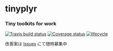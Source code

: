 # **tinyplyr**

### Tiny toolkits for work
[![Travis build status](<https://travis-ci.org/smxshxishxad/tinyplyr.svg?branch=master>)](<https://travis-ci.org/smxshxishxad/tinyplyr>)
[![Coverage status](![img](https://coveralls.io/repos/github/smxshxishxad/tinyplyr/badge.svg))](<https://coveralls.io/r/smxshxishxad/tinyplyr?branch=master>)
[![lifecycle](https://img.shields.io/badge/lifecycle-experimental-orange.svg)](https://www.tidyverse.org/lifecycle/#experimental)

改善案は [Issues](https://github.com/smxshxishxad/tinyplyr/issues) にて随時募集中

